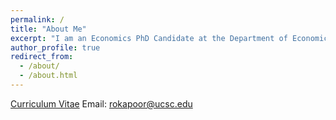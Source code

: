 ```yaml
---
permalink: /
title: "About Me"
excerpt: "I am an Economics PhD Candidate at the Department of Economics, University of California, Santa Cruz. My research focuses on issues related to gender, access and urban mobility in developing countries. I have ongoing projects in Africa and India. I received a BA Honors in Economics from Delhi University and MSc in Economics from University College London (UCL)."
author_profile: true
redirect_from: 
  - /about/
  - /about.html
---
```


[Curriculum Vitae](https://github.com/rollykapoor/rollykapoor.github.io/tree/master/files/Rolly_Academic_CV.pdf)
Email: [rokapoor@ucsc.edu](mailto:rokapoor@ucsc.edu)